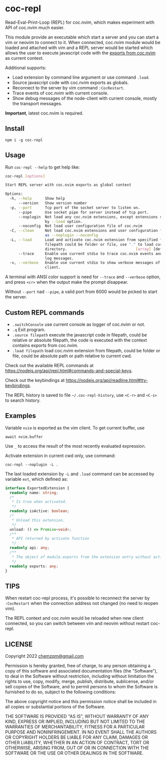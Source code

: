 # coc-repl

Read-Eval-Print-Loop (REPL) for coc.nvim, which makes experiment with API of
coc.nvim much easier.

This module provide an executable which start a server and you can start a vim
or neovim to connect to it. When connected, coc.nvim module would be loaded and
attached with vim and a REPL server would be started which allows the user to
execute javascript code with the
[exports from coc.nvim](https://github.com/neoclide/coc.nvim/blob/master/typings/index.d.ts#L3)
as current context.

Additional supports:

- Load extension by command line argument or use command `.load`.
- Source javascript code with coc.nvim exports as globals.
- Reconnect to the server by vim command `:CocRestart`.
- Trace events of coc.nvim with current console.
- Show debug messages of the node-client with current console, mostly the transport messages.

**Important**, latest coc.nvim is required.

## Install

    npm i -g coc-repl

## Usage

Run `coc-repl --help` to get help like:

```sh
coc-repl [options]

Start REPL server with coc.nvim exports as global context

Options:
  -h, --help      Show help                                            [boolean]
      --version   Show version number                                  [boolean]
  -p, --port      Tcp port of the socket server to listen on.           [number]
      --pipe      Use socket pipe for server instead of tcp port.      [boolean]
      --noplugin  Not load any coc.nvim extensions, except extensions specified
                  by --load option.                                    [boolean]
      --noconfig  Not load user configuration file of coc.nvim         [boolean]
  -C, --clean     Not load coc.nvim extensions and user configuration file, same
                  as --noplugin --noconfig                             [boolean]
  -L, --load      Load and activate coc.nvim extension from specified filepath,
                  filepath could be folder or file, use "." to load current
                  directory.                               [array] [default: []]
      --trace     Enable use current stdio to trace coc.nvim events and other
                  log messages.                                        [boolean]
  -v, --verbose   Enable use current stdio to show verbose messages of the node
                  client.                                              [boolean]
```

A terminal with ANSI color support is need for `--trace` and `--verbose` option,
and press `<cr>` when the output make the prompt disappear.

Without `--port` nad `--pipe`, a valid port from 6000 would be picked to start
the server.

## Custom REPL commands

- `.switchConsole` use current console as logger of coc.nvim or not.
- `.q` Exit program.
- `.source filepath` execute the javascript code in filepath, could be relative
  or absolute filepath, the code is executed with the context contains exports
  from coc.nvim.
- `.load filepath` load coc.nvim extension from filepath, could be folder or
  file, could be absolute path or path relative to current cwd.

Check out the available REPL commands at https://nodejs.org/api/repl.html#commands-and-special-keys.

Check out the keybindings at https://nodejs.org/api/readline.html#tty-keybindings.

The REPL history is saved to file `~/.coc-repl-history`, use `<C-r>` and `<C-s>`
to search history.

## Examples

Variable `nvim` is exported as the vim client. To get current buffer, use

    await nvim.buffer

Use `_` to access the result of the most recently evaluated expression.

Activate extension in current cwd only, use command:

    coc-repl --noplugin -L .

The last loaded extension by `-L` and `.load` command can be accessed by
variable `ext`, which defined as:

```typescript
interface ExportedExtension {
  readonly name: string;
  /*
   * Is true when activated.
   */
  readonly isActive: boolean;
  /*
   * Unload this extension.
   */
  unload: () => Promise<void>;
  /**
   * API returned by activate function
   */
  readonly api: any;
  /**
   * The object of module.exports from the extension entry without activate & deactivate function.
   */
  readonly exports: any;
}
```

## TIPS

When restart coc-repl process, it's possible to reconnect the server by
`:CocRestart` when the connection address not changed (no need to reopen vim).

The REPL context and coc.nvim would be reloaded when new client connected, so
you can switch between vim and neovim without restart coc-repl.

## LICENSE

Copyright 2022 chemzqm@gmail.com

Permission is hereby granted, free of charge, to any person obtaining
a copy of this software and associated documentation files (the "Software"),
to deal in the Software without restriction, including without limitation
the rights to use, copy, modify, merge, publish, distribute, sublicense,
and/or sell copies of the Software, and to permit persons to whom the
Software is furnished to do so, subject to the following conditions:

The above copyright notice and this permission notice shall be included
in all copies or substantial portions of the Software.

THE SOFTWARE IS PROVIDED "AS IS", WITHOUT WARRANTY OF ANY KIND,
EXPRESS OR IMPLIED, INCLUDING BUT NOT LIMITED TO THE WARRANTIES
OF MERCHANTABILITY, FITNESS FOR A PARTICULAR PURPOSE AND NONINFRINGEMENT.
IN NO EVENT SHALL THE AUTHORS OR COPYRIGHT HOLDERS BE LIABLE FOR ANY CLAIM,
DAMAGES OR OTHER LIABILITY, WHETHER IN AN ACTION OF CONTRACT,
TORT OR OTHERWISE, ARISING FROM, OUT OF OR IN CONNECTION WITH THE SOFTWARE
OR THE USE OR OTHER DEALINGS IN THE SOFTWARE.

